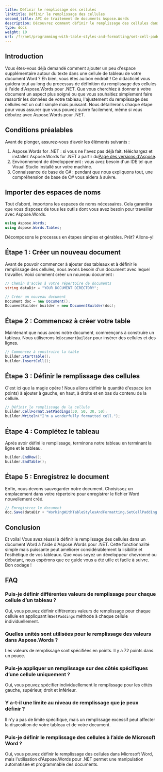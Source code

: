 ```yaml
---
title: Définir le remplissage des cellules
linktitle: Définir le remplissage des cellules
second_title: API de traitement de documents Aspose.Words
description: Découvrez comment définir le remplissage des cellules dans les documents Word à l'aide d'Aspose.Words for .NET avec notre guide étape par étape. Améliorez facilement la mise en forme des tableaux de votre document.
type: docs
weight: 10
url: /fr/net/programming-with-table-styles-and-formatting/set-cell-padding/
---
```

## Introduction

Vous êtes-vous déjà demandé comment ajouter un peu d'espace supplémentaire autour du texte dans une cellule de tableau de votre document Word ? Eh bien, vous êtes au bon endroit ! Ce didacticiel vous guidera tout au long du processus de définition du remplissage des cellules à l'aide d'Aspose.Words pour .NET. Que vous cherchiez à donner à votre document un aspect plus soigné ou que vous souhaitiez simplement faire ressortir les données de votre tableau, l'ajustement du remplissage des cellules est un outil simple mais puissant. Nous détaillerons chaque étape pour vous assurer que vous pouvez suivre facilement, même si vous débutez avec Aspose.Words pour .NET.

## Conditions préalables

Avant de plonger, assurez-vous d’avoir les éléments suivants :

1. Aspose.Words for .NET : si vous ne l'avez pas déjà fait, téléchargez et installez Aspose.Words for .NET à partir du[Page des versions d'Aspose](https://releases.aspose.com/words/net/).
2. Environnement de développement : vous avez besoin d'un IDE tel que Visual Studio installé sur votre machine.
3. Connaissance de base de C# : pendant que nous expliquons tout, une compréhension de base de C# vous aidera à suivre.

## Importer des espaces de noms

Tout d’abord, importons les espaces de noms nécessaires. Cela garantira que vous disposez de tous les outils dont vous avez besoin pour travailler avec Aspose.Words.

```csharp
using Aspose.Words;
using Aspose.Words.Tables;
```

Décomposons le processus en étapes simples et gérables. Prêt? Allons-y!

## Étape 1 : Créer un nouveau document

Avant de pouvoir commencer à ajouter des tableaux et à définir le remplissage des cellules, nous avons besoin d'un document avec lequel travailler. Voici comment créer un nouveau document :

```csharp
// Chemin d'accès à votre répertoire de documents
string dataDir = "YOUR DOCUMENT DIRECTORY";

// Créer un nouveau document
Document doc = new Document();
DocumentBuilder builder = new DocumentBuilder(doc);
```

## Étape 2 : Commencez à créer votre table

 Maintenant que nous avons notre document, commençons à construire un tableau. Nous utiliserons le`DocumentBuilder` pour insérer des cellules et des lignes.

```csharp
// Commencez à construire la table
builder.StartTable();
builder.InsertCell();
```

## Étape 3 : Définir le remplissage des cellules

C'est ici que la magie opère ! Nous allons définir la quantité d'espace (en points) à ajouter à gauche, en haut, à droite et en bas du contenu de la cellule.

```csharp
// Définir le remplissage de la cellule
builder.CellFormat.SetPaddings(30, 50, 30, 50);
builder.Writeln("I'm a wonderfully formatted cell.");
```

## Étape 4 : Complétez le tableau

Après avoir défini le remplissage, terminons notre tableau en terminant la ligne et le tableau.

```csharp
builder.EndRow();
builder.EndTable();
```

## Étape 5 : Enregistrez le document

Enfin, nous devons sauvegarder notre document. Choisissez un emplacement dans votre répertoire pour enregistrer le fichier Word nouvellement créé.

```csharp
// Enregistrez le document
doc.Save(dataDir + "WorkingWithTableStylesAndFormatting.SetCellPadding.docx");
```

## Conclusion

Et voila! Vous avez réussi à définir le remplissage des cellules dans un document Word à l'aide d'Aspose.Words pour .NET. Cette fonctionnalité simple mais puissante peut améliorer considérablement la lisibilité et l’esthétique de vos tableaux. Que vous soyez un développeur chevronné ou débutant, nous espérons que ce guide vous a été utile et facile à suivre. Bon codage !

## FAQ

### Puis-je définir différentes valeurs de remplissage pour chaque cellule d’un tableau ?
 Oui, vous pouvez définir différentes valeurs de remplissage pour chaque cellule en appliquant le`SetPaddings` méthode à chaque cellule individuellement.

### Quelles unités sont utilisées pour le remplissage des valeurs dans Aspose.Words ?
Les valeurs de remplissage sont spécifiées en points. Il y a 72 points dans un pouce.

### Puis-je appliquer un remplissage sur des côtés spécifiques d’une cellule uniquement ?
Oui, vous pouvez spécifier individuellement le remplissage pour les côtés gauche, supérieur, droit et inférieur.

### Y a-t-il une limite au niveau de remplissage que je peux définir ?
Il n'y a pas de limite spécifique, mais un remplissage excessif peut affecter la disposition de votre tableau et de votre document.

### Puis-je définir le remplissage des cellules à l’aide de Microsoft Word ?
Oui, vous pouvez définir le remplissage des cellules dans Microsoft Word, mais l'utilisation d'Aspose.Words pour .NET permet une manipulation automatisée et programmable des documents.